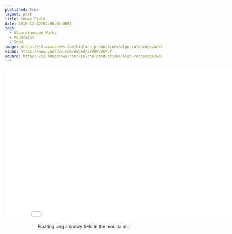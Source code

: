 ```yaml
---
published: true
layout: post
title: Snowy Field
date: 2016-12-22T09:00:00.000Z
tags:
  - Algorotoscope Works
  - Mountains
  - Snow
image: https://s3.amazonaws.com/kinlane-productions/algo-rotoscope/working/snowy-field.png
video: https://www.youtube.com/embed/JYU8WL0oPvY
square: https://s3.amazonaws.com/kinlane-productions/algo-rotoscope/working/snowy-field-square.png
---
```

<center><iframe width="853" height="505" src="{{ page.video }}" frameborder="0" allowfullscreen></iframe></center>
<center>Floating long a snowy field in the  mountains.</center>
